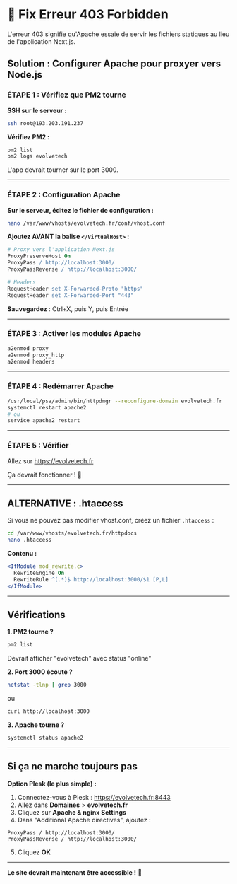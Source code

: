 # 🔧 Fix Erreur 403 Forbidden

L'erreur 403 signifie qu'Apache essaie de servir les fichiers statiques au lieu de l'application Next.js.

## Solution : Configurer Apache pour proxyer vers Node.js

### ÉTAPE 1 : Vérifiez que PM2 tourne

**SSH sur le serveur :**
```bash
ssh root@193.203.191.237
```

**Vérifiez PM2 :**
```bash
pm2 list
pm2 logs evolvetech
```

L'app devrait tourner sur le port 3000.

---

### ÉTAPE 2 : Configuration Apache

**Sur le serveur, éditez le fichier de configuration :**

```bash
nano /var/www/vhosts/evolvetech.fr/conf/vhost.conf
```

**Ajoutez AVANT la balise `</VirtualHost>` :**

```apache
# Proxy vers l'application Next.js
ProxyPreserveHost On
ProxyPass / http://localhost:3000/
ProxyPassReverse / http://localhost:3000/

# Headers
RequestHeader set X-Forwarded-Proto "https"
RequestHeader set X-Forwarded-Port "443"
```

**Sauvegardez** : Ctrl+X, puis Y, puis Entrée

---

### ÉTAPE 3 : Activer les modules Apache

```bash
a2enmod proxy
a2enmod proxy_http
a2enmod headers
```

---

### ÉTAPE 4 : Redémarrer Apache

```bash
/usr/local/psa/admin/bin/httpdmgr --reconfigure-domain evolvetech.fr
systemctl restart apache2
# ou
service apache2 restart
```

---

### ÉTAPE 5 : Vérifier

Allez sur https://evolvetech.fr

Ça devrait fonctionner ! 🎉

---

## ALTERNATIVE : .htaccess

Si vous ne pouvez pas modifier vhost.conf, créez un fichier `.htaccess` :

```bash
cd /var/www/vhosts/evolvetech.fr/httpdocs
nano .htaccess
```

**Contenu :**
```apache
<IfModule mod_rewrite.c>
  RewriteEngine On
  RewriteRule ^(.*)$ http://localhost:3000/$1 [P,L]
</IfModule>
```

---

## Vérifications

**1. PM2 tourne ?**
```bash
pm2 list
```
Devrait afficher "evolvetech" avec status "online"

**2. Port 3000 écoute ?**
```bash
netstat -tlnp | grep 3000
```
ou
```bash
curl http://localhost:3000
```

**3. Apache tourne ?**
```bash
systemctl status apache2
```

---

## Si ça ne marche toujours pas

**Option Plesk (le plus simple) :**

1. Connectez-vous à Plesk : https://evolvetech.fr:8443
2. Allez dans **Domaines** > **evolvetech.fr**
3. Cliquez sur **Apache & nginx Settings**
4. Dans "Additional Apache directives", ajoutez :
```
ProxyPass / http://localhost:3000/
ProxyPassReverse / http://localhost:3000/
```
5. Cliquez **OK**

---

**Le site devrait maintenant être accessible !** 🚀

